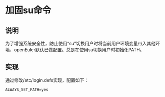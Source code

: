 # 加固su命令<a name="ZH-CN_TOPIC_0192977573"></a>

## 说明<a name="zh-cn_topic_0152100183_s4abbceaa69104838a02b61689dfba3ce"></a>

为了增强系统安全性，防止使用“su”切换用户时将当前用户环境变量带入其他环境，openEuler默认已做配置。总是在使用su切换用户时初始化PATH。

## 实现<a name="zh-cn_topic_0152100183_s319870312e214c8eb2ac00d2e81c4f93"></a>

通过修改/etc/login.defs实现，配置如下：

```
ALWAYS_SET_PATH=yes
```

